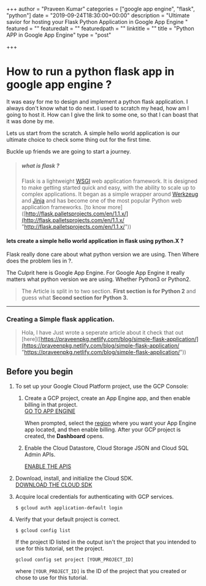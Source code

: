 +++
author = "Praveen Kumar"
categories = ["google app engine", "flask", "python"]
date = "2019-09-24T18:30:00+00:00"
description = "Ultimate savior for hosting your Flask Python Application in Google App Engine "
featured = ""
featuredalt = ""
featuredpath = ""
linktitle = ""
title = "Python APP in Google App Engine"
type = "post"

+++
# **How to run a python flask app in google app engine ?**

It was easy for me to design and implement a python flask application. I always don't know what to do next. I used to scratch my head, how am I going to host it. How can I give the link to some one, so that I can boast that it was done by me.

Lets us start from the scratch. A simple hello world application is our ultimate choice to check some thing out for the first time.

Buckle up friends we are going to start a journey.

> ##### what is flask ?
>
> Flask is a lightweight [WSGI](https://wsgi.readthedocs.io/) web application framework. It is designed to make getting started quick and easy, with the ability to scale up to complex applications. It began as a simple wrapper around [Werkzeug](https://palletsprojects.com/p/werkzeug) and [Jinja](https://palletsprojects.com/p/jinja) and has become one of the most popular Python web application frameworks. \[to know more\]([http://flask.palletsprojects.com/en/1.1.x/](http://flask.palletsprojects.com/en/1.1.x/ "http://flask.palletsprojects.com/en/1.1.x/"))

#### lets create a simple hello world application in **flask using  python.X** ?

Flask really done care about what python version we are using. Then Where does the problem lies in ?.

The Culprit here is Google App Engine. For Google App Engine it really matters what python version we are using. Whether Python3 or Python2.

> The Article is split in to two section. **First section is for Python 2** and guess what **Second section for Python 3.**

***

### Creating a Simple flask application.

> Hola, I have Just wrote a seperate article about it check that out \[here\]([https://praveenpkg.netlify.com/blog/simple-flask-application/](https://praveenpkg.netlify.com/blog/simple-flask-application/ "https://praveenpkg.netlify.com/blog/simple-flask-application/"))

## Before you begin

1. To set up your Google Cloud Platform project, use the GCP Console:
   1. Create a GCP project, create an App Engine app, and then enable billing in that project.  
      [GO TO APP ENGINE](https://console.cloud.google.com/projectselector/appengine/create?lang=flex_python&st=true&_ga=2.181341410.-470095340.1568349525)

      When prompted, select the [region](https://cloud.google.com/appengine/docs/locations) where you want your App Engine app located, and then enable billing. After your GCP project is created, the **Dashboard** opens.
   2. Enable the Cloud Datastore, Cloud Storage JSON and Cloud SQL Admin APIs.

      [ENABLE THE APIS](https://console.cloud.google.com/flows/enableapi?apiid=datastore.googleapis.com,datastore,storage_api,sqladmin.googleapis.com&redirect=https://console.cloud.google.com&_ga=2.181341410.-470095340.1568349525)
2. Download, install, and initialize the Cloud SDK.  
   [DOWNLOAD THE CLOUD SDK](https://cloud.google.com/sdk/docs/)
3. Acquire local credentials for authenticating with GCP services.

       $ gcloud auth application-default login
4. Verify that your default project is correct.

       $ gcloud config list

   If the project ID listed in the output isn't the project that you intended to use for this tutorial, set the project.

       gcloud config set project [YOUR_PROJECT_ID]

   where `[YOUR_PROJECT_ID]` is the ID of the project that you created or chose to use for this tutorial.